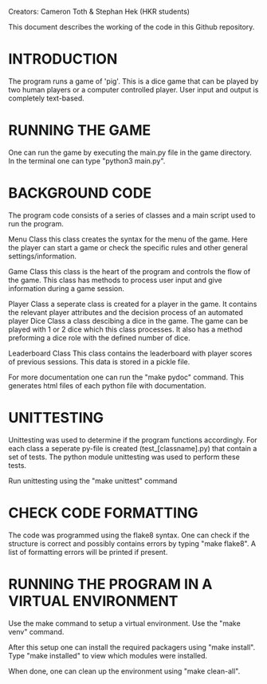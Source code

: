 Creators: Cameron Toth & Stephan Hek (HKR students)

This document describes the working of the code in this Github repository.


INTRODUCTION
===============================================
The program runs a game of 'pig'. This is a dice game that can be played by two human players or a computer controlled player. 
User input and output is completely text-based.


RUNNING THE GAME
===============================================
One can run the game by executing the main.py file in the game directory. In the terminal one can type "python3 main.py". 


BACKGROUND CODE
===============================================
The program code consists of a series of classes and a main script used to run the program.

Menu Class
this class creates the syntax for the menu of the game. Here the player can start a game or check the specific rules 
and other general settings/information.

Game Class
this class is the heart of the program and controls the flow of the game. 
This class has methods to process user input and give information during a game session.

Player Class 
a seperate class is created for a player in the game. It contains the relevant player attributes 
and the decision process of an automated player
Dice Class
a class descibing a dice in the game. The game can be played with 1 or 2 dice which this class processes.
It also has a method preforming a dice role with the defined number of dice. 

Leaderboard Class
This class contains the leaderboard with player scores of previous sessions. This data is stored in a pickle file.

For more documentation one can run the "make pydoc" command. This generates html files of each python file with documentation.


UNITTESTING
===============================================
Unittesting was used to determine if the program functions accordingly. For each class a seperate py-file is created (test_[classname].py) that contain a set of tests. The python module unittesting was used to perform these tests.

Run unittesting using the "make unittest"  command


CHECK CODE FORMATTING
===============================================
The code was programmed using the flake8 syntax. One can check if the structure is correct and possibly contains errors
by typing "make flake8". A list of formatting errors will be printed if present.


RUNNING THE PROGRAM IN A VIRTUAL ENVIRONMENT
===============================================
Use the make command to setup a virtual environment. Use the "make venv" command. 

After this setup one can install the required packagers using "make install". Type "make installed" to view which modules were installed.

When done, one can clean up the environment using "make clean-all".




